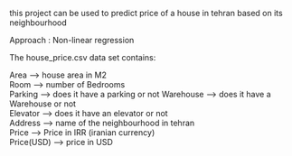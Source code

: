 this project can be used to predict  price of a house in tehran based on its neighbourhood

Approach : Non-linear regression

The house_price.csv data set contains:

Area --> house area in M2     
Room --> number of Bedrooms  
Parking --> does it have a parking or not 
Warehouse --> does it have a Warehouse or not  
Elevator --> does it have an elevator or not  
Address --> name of the neighbourhood in tehran   
Price --> Price in IRR (iranian currency)   
Price(USD) --> price in USD   



